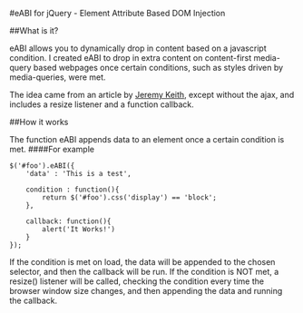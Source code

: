 #eABI for jQuery - Element Attribute Based DOM Injection

##What is it?

eABI allows you to dynamically drop in content based on a javascript condition.
I created eABI to drop in extra content on content-first media-query based webpages
once certain conditions, such as styles driven by media-queries, were met.

The idea came from an article by [Jeremy Keith](http://adactio.com/journal/5042/),
except without the ajax, and includes a resize listener and a function callback.

##How it works

The function eABI appends data to an element once a certain condition is met.
####For example
```
$('#foo').eABI({
	'data' : 'This is a test',
	
	condition : function(){
		return $('#foo').css('display') == 'block';	
	},
	
	callback: function(){
		alert('It Works!')
	}
});
```

If the condition is met on load, the data will be appended to the chosen selector,
and then the callback will be run. If the condition is NOT met, a resize() listener
will be called, checking the condition every time the browser window size changes,
and then appending the data and running the callback.